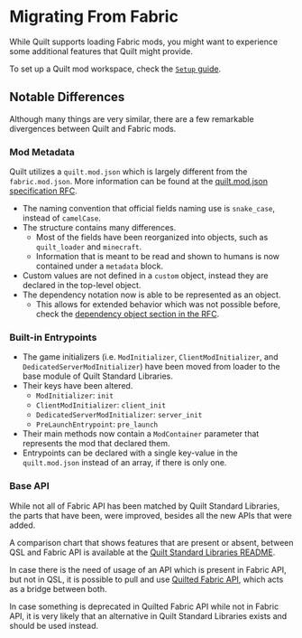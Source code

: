 # Migrating From Fabric

While Quilt supports loading Fabric mods, you might want to experience some additional features that Quilt might
provide.

To set up a Quilt mod workspace, check the [`Setup` guide](./setup).

## Notable Differences

Although many things are very similar, there are a few remarkable divergences between Quilt and Fabric mods.

### Mod Metadata

Quilt utilizes a `quilt.mod.json` which is largely different from the `fabric.mod.json`.
More information can be found at the [quilt.mod.json specification RFC](https://github.com/QuiltMC/rfcs/blob/main/specification/0002-quilt.mod.json.md).

- The naming convention that official fields naming use is `snake_case`, instead of `camelCase`.
- The structure contains many differences.
    - Most of the fields have been reorganized into objects, such as `quilt_loader` and `minecraft`.
    - Information that is meant to be read and shown to humans is now contained under a `metadata` block.
- Custom values are not defined in a `custom` object, instead they are declared in the top-level object.
- The dependency notation now is able to be represented as an object.
    - This allows for extended behavior which was not possible before, check the [dependency object section in the RFC](https://github.com/QuiltMC/rfcs/blob/main/specification/0002-quilt.mod.json.md#dependency-objects).

### Built-in Entrypoints

- The game initializers (i.e. `ModInitializer`, `ClientModInitializer`, and `DedicatedServerModInitializer`) have been moved from loader to the base module of Quilt Standard Libraries.
- Their keys have been altered.
    - `ModInitializer`: `init`
    - `ClientModInitializer`: `client_init`
    - `DedicatedServerModInitializer`: `server_init`
    - `PreLaunchEntrypoint`: `pre_launch`
- Their main methods now contain a `ModContainer` parameter that represents the mod that declared them.
- Entrypoints can be declared with a single key-value in the `quilt.mod.json` instead of an array, if there is only one.

### Base API

While not all of Fabric API has been matched by Quilt Standard Libraries, the parts that have been, were improved, besides
all the new APIs that were added.

A comparison chart that shows features that are present or absent, between QSL and Fabric API is available at the [Quilt
Standard Libraries README](https://github.com/QuiltMC/quilt-standard-libraries/blob/1.19/README.md#features).

In case there is the need of usage of an API which is present in Fabric API, but not in QSL, it is possible to pull and
use [Quilted Fabric API](https://github.com/QuiltMC/quilted-fabric-api), which acts as a bridge between both.

In case something is deprecated in Quilted Fabric API while not in Fabric API, it is very likely that
an alternative in Quilt Standard Libraries exists and should be used instead.
